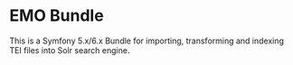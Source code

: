 # EMO Bundle

This is a Symfony 5.x/6.x Bundle for importing, transforming and indexing TEI files into Solr search engine.